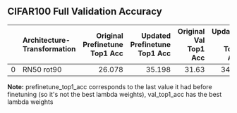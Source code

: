## CIFAR100 Full Validation Accuracy

|    | Architecture-Transformation   |   Original Prefinetune Top1 Acc |   Updated Prefinetune Top1 Acc |   Original Val Top1 Acc |   Updated Val Top1 Acc |   Original Finetune Top1 Acc |   Updated Finetune Top1 Acc |   Original Final Top1 Acc |   Updated Final Top1 Acc |
|---:|:------------------------------|--------------------------------:|-------------------------------:|------------------------:|-----------------------:|-----------------------------:|----------------------------:|--------------------------:|-------------------------:|
|  0 | RN50 rot90                    |                          26.078 |                         35.198 |                   31.63 |                  34.76 |                        52.78 |                       53.85 |                     52.67 |                    53.87 |

**Note:** prefinetune_top1_acc corresponds to the last value it had before finetuning (so it's not the best lambda weights), val_top1_acc has the best lambda weights